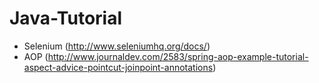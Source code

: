 # Java-Tutorial

* Selenium (http://www.seleniumhq.org/docs/)
* AOP (http://www.journaldev.com/2583/spring-aop-example-tutorial-aspect-advice-pointcut-joinpoint-annotations)
